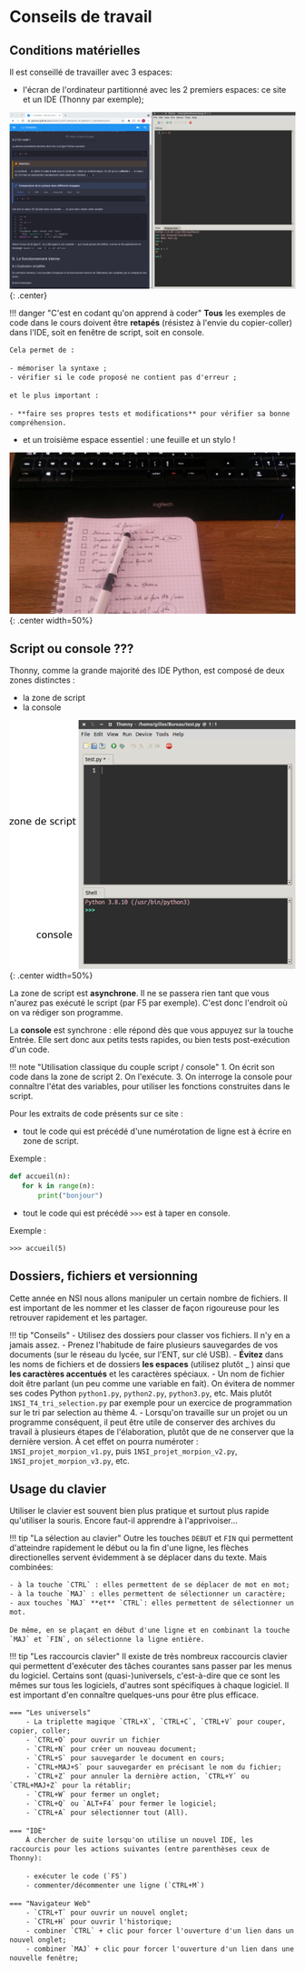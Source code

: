 # Conseils de travail


## Conditions matérielles

Il est conseillé de travailler avec 3 espaces:

- l'écran de l'ordinateur partitionné avec les 2 premiers espaces: ce site et un IDE (Thonny par exemple);

![image](data/cap.png){: .center}

!!! danger "C'est en codant qu'on apprend à coder"
    **Tous** les exemples de code dans le cours doivent être **retapés** (résistez à l'envie du copier-coller) dans l'IDE, soit en fenêtre de script, soit en console.

    Cela permet de :

    - mémoriser la syntaxe ;
    - vérifier si le code proposé ne contient pas d'erreur ;

    et le plus important :

    - **faire ses propres tests et modifications** pour vérifier sa bonne compréhension. 

- et un troisième espace essentiel : une feuille et un stylo !

![image](data/cahier.jpeg){: .center width=50%}


## Script ou console ???

Thonny, comme la grande majorité des IDE Python, est composé de deux zones distinctes :

- la zone de script
- la console

![image](data/thonny.png){: .center width=50%}

La zone de script est **asynchrone**. Il ne se passera rien tant que vous n'aurez pas exécuté le script (par F5 par exemple).
C'est donc l'endroit où on va rédiger son programme.

La **console** est synchrone : elle répond dès que vous appuyez sur la touche Entrée. Elle sert donc aux petits tests rapides, ou bien tests post-exécution d'un code.

!!! note "Utilisation classique du couple script / console"
    1. On écrit son code dans la zone de script
    2. On l'exécute.
    3. On interroge la console pour connaître l'état des variables, pour utiliser les fonctions construites dans le script.

Pour les extraits de code présents sur ce site :

- tout le code qui est précédé d'une numérotation de ligne est à écrire en zone de script.

Exemple :
```python linenums='1'
def accueil(n):
   for k in range(n):
       print("bonjour") 
```

- tout le code qui est précédé ```>>>``` est à taper en console.

Exemple :
```pycon
>>> accueil(5)
```

## Dossiers, fichiers et versionning

Cette année en NSI nous allons manipuler un certain nombre de fichiers. Il est important de les nommer et les classer de façon rigoureuse pour les retrouver rapidement et les partager.


!!! tip "Conseils"
    - Utilisez des dossiers pour classer vos fichiers. Il n'y en a jamais assez.
    - Prenez l'habitude de faire plusieurs sauvegardes de vos documents (sur le réseau du lycée, sur l'ENT, sur clé USB).
    - **Évitez** dans les noms de fichiers et de dossiers **les espaces** (utilisez plutôt _ ) ainsi que **les caractères accentués** et les caractères spéciaux.
    - Un nom de fichier doit être parlant (un peu comme une variable en fait). On évitera de nommer ses codes Python `python1.py`, `python2.py`, `python3.py`, etc. Mais plutôt `1NSI_T4_tri_selection.py` par exemple pour un exercice de programmation sur le tri par selection au thème 4.
    - Lorsqu'on travaille sur un projet ou un programme conséquent, il peut être utile de conserver des archives du travail à plusieurs étapes de l'élaboration, plutôt que de ne conserver que la dernière version. À cet effet on pourra numéroter : `1NSI_projet_morpion_v1.py`, puis `1NSI_projet_morpion_v2.py`, `1NSI_projet_morpion_v3.py`, etc.


## Usage du clavier

Utiliser le clavier est souvent bien plus pratique et surtout plus rapide qu'utiliser la souris. Encore faut-il apprendre à l'apprivoiser...

!!! tip "La sélection au clavier"
    Outre les touches `DEBUT` et `FIN` qui permettent d'atteindre rapidement le début ou la fin d'une ligne, les flèches directionelles servent évidemment à se déplacer dans du texte. Mais combinées:

    - à la touche `CTRL` : elles permettent de se déplacer de mot en mot;
    - à la touche `MAJ` : elles permettent de sélectionner un caractère;
    - aux touches `MAJ` **et** `CTRL`: elles permettent de sélectionner un mot.

    De même, en se plaçant en début d'une ligne et en combinant la touche `MAJ` et `FIN`, on sélectionne la ligne entière.



!!! tip "Les raccourcis clavier"
    Il existe de très nombreux raccourcis clavier qui permettent d'exécuter des tâches courantes sans passer par les menus du logiciel. Certains sont (quasi-)universels, c'est-à-dire que ce sont les mêmes sur tous les logiciels, d'autres sont spécifiques à chaque logiciel. Il est important d'en connaître quelques-uns pour être plus efficace.

    === "Les universels"
        - La triplette magique `CTRL+X`, `CTRL+C`, `CTRL+V` pour couper, copier, coller;
        - `CTRL+O` pour ouvrir un fichier
        - `CTRL+N` pour créer un nouveau document;
        - `CTRL+S` pour sauvegarder le document en cours;
        - `CTRL+MAJ+S` pour sauvegarder en précisant le nom du fichier;
        - `CTRL+Z` pour annuler la dernière action, `CTRL+Y` ou `CTRL+MAJ+Z` pour la rétablir;
        - `CTRL+W` pour fermer un onglet;
        - `CTRL+Q` ou `ALT+F4` pour fermer le logiciel;
        - `CTRL+A` pour sélectionner tout (All).
    
    === "IDE"
        À chercher de suite lorsqu'on utilise un nouvel IDE, les raccourcis pour les actions suivantes (entre parenthèses ceux de Thonny):

        - exécuter le code (`F5`)
        - commenter/décommenter une ligne (`CTRL+M`)

    === "Navigateur Web"
        - `CTRL+T` pour ouvrir un nouvel onglet;
        - `CTRL+H` pour ouvrir l'historique;
        - combiner `CTRL` + clic pour forcer l'ouverture d'un lien dans un nouvel onglet;
        - combiner `MAJ` + clic pour forcer l'ouverture d'un lien dans une nouvelle fenêtre;

